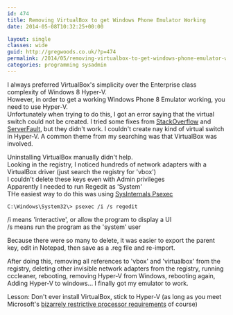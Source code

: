 ```yaml
---
id: 474
title: Removing VirtualBox to get Windows Phone Emulator Working
date: 2014-05-08T10:32:25+00:00

layout: single
classes: wide
guid: http://gregwoods.co.uk/?p=474
permalink: /2014/05/removing-virtualbox-to-get-windows-phone-emulator-working/
categories: programming sysadmin
---
```

I always preferred VirtualBox's simplicity over the Enterprise class complexity of Windows 8 Hyper-V.  
However, in order to get a working Windows Phone 8 Emulator working, you need to use Hyper-V.  
Unfortunately when trying to do this, I got an error saying that the virtual switch could not be created. I tried some fixes from <a href="http://stackoverflow.com/questions/13149509/windows-phone-8-emulator-error-something-happened-while-creating-a-switch" title="StackOverflow Question" target="_blank">StackOverflow</a> and <a href="http://superuser.com/questions/247392/unable-to-uninstall-virtualbox-network-drivers" title="superuser question" target="_blank">ServerFault</a>, but they didn't work. I couldn't create nay kind of virtual switch in Hyper-V. A common theme from my searching was that VirtualBox was involved.

Uninstalling VirtualBox manually didn't help.  
Looking in the registry, I noticed hundreds of network adapters with a VirtualBox driver (just search the registry for 'vbox')  
I couldn't delete these keys even with Admin privileges  
Apparently I needed to run Regedit as 'System'  
THe easiest way to do this was using <a href="http://live.sysinternals.com/" title="sysinternals live" target="_blank">SysInternals Psexec</a>

`C:\Windows\System32\> psexec /i /s regedit`

/i means 'interactive', or allow the program to display a UI  
/s means run the program as the 'system' user

Because there were so many to delete, it was easier to export the parent key, edit in Notepad, then save as a .reg file and re-import.

After doing this, removing all references to 'vbox' and 'virtualbox' from the registry, deleting other invisible network adapters from the registry, running cccleaner, rebooting, removing Hyper-V from Windows, rebooting again, Adding Hyper-V to windows... I finally got my emulator to work.

Lesson: Don't ever install VirtualBox, stick to Hyper-V (as long as you meet Microsoft's <a href="http://social.technet.microsoft.com/wiki/contents/articles/1401.hyper-v-list-of-slat-capable-cpus-for-hosts.aspx" title="Hyper-V hardware requirements" target="_blank">bizarrely restrictive processor requirements</a> of course)